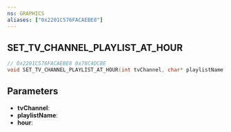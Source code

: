 ```yaml
---
ns: GRAPHICS
aliases: ["0x2201C576FACAEBE8"]
---
```

## SET_TV_CHANNEL_PLAYLIST_AT_HOUR

```c
// 0x2201C576FACAEBE8 0x78C4DCBE
void SET_TV_CHANNEL_PLAYLIST_AT_HOUR(int tvChannel, char* playlistName, int hour);
```


## Parameters
* **tvChannel**: 
* **playlistName**: 
* **hour**: 

